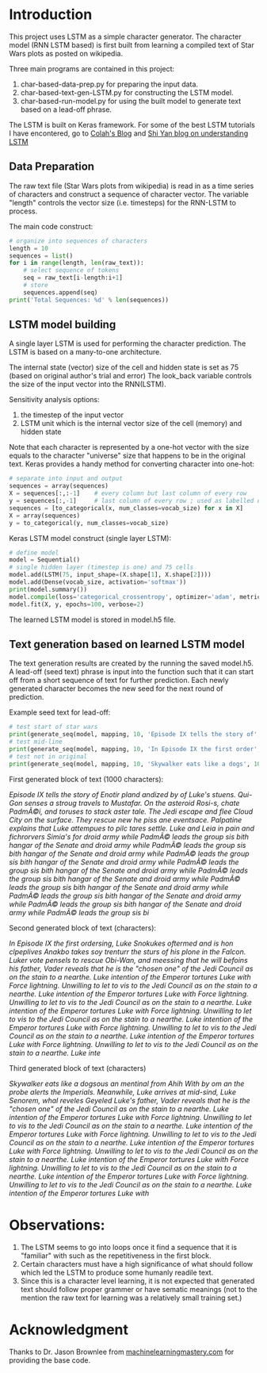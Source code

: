 # Introduction

This project uses LSTM as a simple character generator. The character model (RNN LSTM based) is first built from learning a compiled text of Star Wars plots as posted on wikipedia. 

Three main programs are contained in this project:
1. char-based-data-prep.py for preparing the input data. 
2. char-based-text-gen-LSTM.py for constructing the LSTM model.
3. char-based-run-model.py for using the built model to generate text based on a lead-off phrase.

The LSTM is built on Keras framework. For some of the best LSTM tutorials I have encontered, go to [Colah's Blog](http://colah.github.io/posts/2015-08-Understanding-LSTMs/) and [Shi Yan blog on understanding LSTM](https://medium.com/mlreview/understanding-lstm-and-its-diagrams-37e2f46f1714)

## Data Preparation

The raw text file (Star Wars plots from wikipedia) is read in as a time series of characters and construct a sequence of character vector.  The variable "length" controls the vector size (i.e. timesteps) for the RNN-LSTM to process. 

The main code construct:

```python
# organize into sequences of characters
length = 10
sequences = list()
for i in range(length, len(raw_text)):
	# select sequence of tokens
	seq = raw_text[i-length:i+1]
	# store
	sequences.append(seq)
print('Total Sequences: %d' % len(sequences))
```


## LSTM model building

A single layer LSTM is used for performing the character prediction.  The LSTM is based on a many-to-one architecture.

The internal state (vector) size of the cell and hidden state is set as 75 (based on original author's trial and error) The look_back variable controls the size of the input vector into the RNN(LSTM).  

Sensitivity analysis options:
1. the timestep of the input vector
2. LSTM unit which is the internal vector size of the cell (memory) and hidden state 

Note that each character is represented by a one-hot vector with the size equals to the character "universe" size that happens to be in the original text.  Keras provides a handy  method for converting character into one-hot:

```python
# separate into input and output
sequences = array(sequences)
X = sequences[:,:-1]	# every column but last column of every row
y = sequences[:,-1]		# last column of every row ; used as labelled data
sequences = [to_categorical(x, num_classes=vocab_size) for x in X]
X = array(sequences)
y = to_categorical(y, num_classes=vocab_size)
```

Keras LSTM model construct (single layer LSTM):

```python
# define model
model = Sequential()
# single hidden layer (timestep is one) and 75 cells
model.add(LSTM(75, input_shape=(X.shape[1], X.shape[2])))
model.add(Dense(vocab_size, activation='softmax'))
print(model.summary())
model.compile(loss='categorical_crossentropy', optimizer='adam', metrics=['accuracy'])
model.fit(X, y, epochs=100, verbose=2)
```

The learned LSTM model is stored in model.h5 file. 

## Text generation based on learned LSTM model

The text generation results are created by the running the saved model.h5.  A lead-off (seed text) phrase is input into the function such that it can start off from a short sequence of text for further prediction. Each newly generated character becomes the new seed for the next round of prediction.

Example seed text for lead-off:

```python
# test start of star wars
print(generate_seq(model, mapping, 10, 'Episode IX tells the story of', 1000))
# test mid-line
print(generate_seq(model, mapping, 10, 'In Episode IX the first order', 1000))
# test not in original
print(generate_seq(model, mapping, 10, 'Skywalker eats like a dogs', 1000))
```


First generated block of text (1000 characters):

*Episode IX tells the story of Enotir pland andized by of Luke's stuens. Qui-Gon senses a stroug travels to Mustafar. On the asteroid Rosi-s, chate PadmÃ©i, and toruses to stack aster tale. The Jedi escape and flee Cloud City on the surface. They rescue new he piss ane eventsace. Palpatine explains that Luke attempues to pilc tares settle. Luke and Leia in pain and fichrorvers Simia's for droid army while PadmÃ© leads the group sis bith hangar of the Senate and droid army while PadmÃ© leads the group sis bith hangar of the Senate and droid army while PadmÃ© leads the group sis bith hangar of the Senate and droid army while PadmÃ© leads the group sis bith hangar of the Senate and droid army while PadmÃ© leads the group sis bith hangar of the Senate and droid army while PadmÃ© leads the group sis bith hangar of the Senate and droid army while PadmÃ© leads the group sis bith hangar of the Senate and droid army while PadmÃ© leads the group sis bith hangar of the Senate and droid army while PadmÃ© leads the group sis bi*


Second generated block of text (characters):

*In Episode IX the first ordersing, Luke Snokukes oftermed and is hon clpeplives Anakbo takes soy trenturr the sturs of his plone in the Falcon. Luker vote pensels to rescue Obi-Wan, and meessing that he will befoins his father, Vader reveals that he is the "chosen one" of the Jedi Council as on the stain to a nearthe. Luke intention of the Emperor tortures Luke with Force lightning. Unwilling to let to vis to the Jedi Council as on the stain to a nearthe. Luke intention of the Emperor tortures Luke with Force lightning. Unwilling to let to vis to the Jedi Council as on the stain to a nearthe. Luke intention of the Emperor tortures Luke with Force lightning. Unwilling to let to vis to the Jedi Council as on the stain to a nearthe. Luke intention of the Emperor tortures Luke with Force lightning. Unwilling to let to vis to the Jedi Council as on the stain to a nearthe. Luke intention of the Emperor tortures Luke with Force lightning. Unwilling to let to vis to the Jedi Council as on the stain to a nearthe. Luke inte*

Third generated block of text (characters)

*Skywalker eats like a dogsous an mentinal from Ahih With by om an the probe alerts the Imperials. Meanwhile, Luke arrives at mid-sind, Luke Senorem, whal reveles Geyeled Luke's father, Vader reveals that he is the "chosen one" of the Jedi Council as on the stain to a nearthe. Luke intention of the Emperor tortures Luke with Force lightning. Unwilling to let to vis to the Jedi Council as on the stain to a nearthe. Luke intention of the Emperor tortures Luke with Force lightning. Unwilling to let to vis to the Jedi Council as on the stain to a nearthe. Luke intention of the Emperor tortures Luke with Force lightning. Unwilling to let to vis to the Jedi Council as on the stain to a nearthe. Luke intention of the Emperor tortures Luke with Force lightning. Unwilling to let to vis to the Jedi Council as on the stain to a nearthe. Luke intention of the Emperor tortures Luke with Force lightning. Unwilling to let to vis to the Jedi Council as on the stain to a nearthe. Luke intention of the Emperor tortures Luke with*

# Observations:

1. The LSTM seems to go into loops once it find a sequence that it is "familiar" with such as the repetitiveness in the first block.
2. Certain characters must have a high significance of what should follow which led the LSTM to produce some humanly readile text.
3. Since this is a character level learning, it is not expected that generated text should follow proper grammer or have sematic meanings (not to the mention the raw text for learning was a relatively small training set.)


# Acknowledgment

Thanks to Dr. Jason Brownlee from [machinelearningmastery.com](https://machinelearningmastery.com/) for providing the base code. 